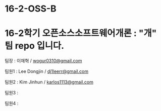 # 16-2-OSS-B

# 16-2학기 오픈소스소프트웨어개론 : "개" 팀 repo 입니다.

팀장 : 이재혁 / wogur0310@gmail.com

팀원1 : Lee Dongjin / dj1leerr@gmail.com

팀원2 : Kim Jinhun / karlos1113@gmail.com

팀원3 :

팀원4 :
